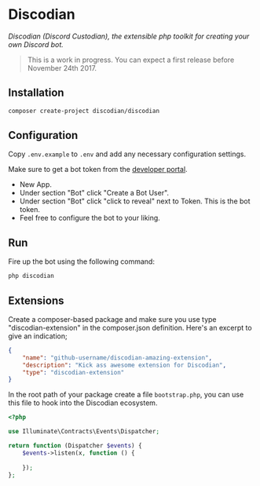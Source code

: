 # Discodian

*Discodian (Discord Custodian), the extensible php toolkit for creating your own Discord bot.*

> This is a work in progress. You can expect a first release before November 24th 2017.

## Installation

```bash
composer create-project discodian/discodian
```

## Configuration

Copy `.env.example` to `.env` and add any necessary configuration settings.

Make sure to get a bot token from the [developer portal](https://discordapp.com/developers/applications/me).

- New App.
- Under section "Bot" click "Create a Bot User".
- Under section "Bot" click "click to reveal" next to Token. This is the bot token.
- Feel free to configure the bot to your liking.

## Run

Fire up the bot using the following command:

```bash
php discodian
```

## Extensions

Create a composer-based package and make sure you use type "discodian-extension" in the composer.json
definition. Here's an excerpt to give an indication;

```json
{
    "name": "github-username/discodian-amazing-extension",
    "description": "Kick ass awesome extension for Discodian",
    "type": "discodian-extension"
}
```

In the root path of your package create a file `bootstrap.php`, you can use this file to hook into
the Discodian ecosystem.

```php
<?php

use Illuminate\Contracts\Events\Dispatcher;

return function (Dispatcher $events) {
    $events->listen(x, function () {
        
    });
};
```
